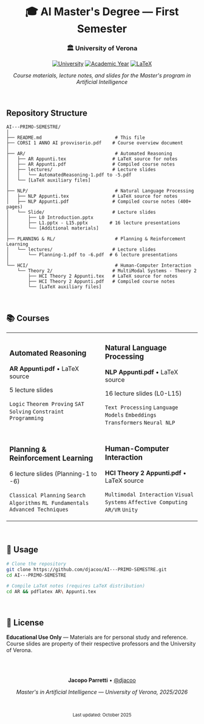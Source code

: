 <div align="center">

# 🎓 AI Master's Degree — First Semester

### 🏛️ University of Verona

[![University](https://img.shields.io/badge/University-Verona-FFD700?style=for-the-badge)](https://www.univr.it/)
[![Academic Year](https://img.shields.io/badge/Year-2025%2F2026-4169E1?style=for-the-badge)](https://github.com/djacoo/AI---PRIMO-SEMESTRE)
[![LaTeX](https://img.shields.io/badge/LaTeX-Notes-008080?style=for-the-badge&logo=latex)](https://github.com/djacoo/AI---PRIMO-SEMESTRE)

*Course materials, lecture notes, and slides for the Master's program in Artificial Intelligence*

</div>

<br>

## Repository Structure

```
AI---PRIMO-SEMESTRE/
│
├── README.md                           # This file
├── CORSI 1 ANNO AI provvisorio.pdf    # Course overview document
│
├── AR/                                 # Automated Reasoning
│   ├── AR Appunti.tex                 # LaTeX source for notes
│   ├── AR Appunti.pdf                 # Compiled course notes
│   ├── lectures/                      # Lecture slides
│   │   └── AutomatedReasoning-1.pdf to -5.pdf
│   └── [LaTeX auxiliary files]
│
├── NLP/                                # Natural Language Processing
│   ├── NLP Appunti.tex                # LaTeX source for notes
│   ├── NLP Appunti.pdf                # Compiled course notes (400+ pages)
│   └── Slide/                         # Lecture slides
│       ├── L0 Introduction.pptx
│       ├── L1.pptx - L15.pptx        # 16 lecture presentations
│       └── [Additional materials]
│
├── PLANNING & RL/                      # Planning & Reinforcement Learning
│   └── lectures/                      # Lecture slides
│       └── Planning-1.pdf to -6.pdf  # 6 lecture presentations
│
└── HCI/                                # Human-Computer Interaction
    └── Theory 2/                      # MultiModal Systems - Theory 2
        ├── HCI Theory 2 Appunti.tex   # LaTeX source for notes
        ├── HCI Theory 2 Appunti.pdf   # Compiled course notes
        └── [LaTeX auxiliary files]
```

<br>

## 📚 Courses

<table>
<tr>
<td width="50%">

### Automated Reasoning
**AR Appunti.pdf** • LaTeX source

5 lecture slides

`Logic` `Theorem Proving` `SAT Solving` `Constraint Programming`

</td>
<td width="50%">

### Natural Language Processing
**NLP Appunti.pdf** • LaTeX source

16 lecture slides (L0-L15)

`Text Processing` `Language Models` `Embeddings` `Transformers` `Neural NLP`

</td>
</tr>
<tr>
<td width="50%">

### Planning & Reinforcement Learning
6 lecture slides (Planning-1 to -6)

`Classical Planning` `Search Algorithms` `RL Fundamentals` `Advanced Techniques`

</td>
<td width="50%">

### Human-Computer Interaction
**HCI Theory 2 Appunti.pdf** • LaTeX source

`Multimodal Interaction` `Visual Systems` `Affective Computing` `AR/VR` `Unity`

</td>
</tr>
</table>

<br>

## 🚀 Usage

```bash
# Clone the repository
git clone https://github.com/djacoo/AI---PRIMO-SEMESTRE.git
cd AI---PRIMO-SEMESTRE

# Compile LaTeX notes (requires LaTeX distribution)
cd AR && pdflatex AR\ Appunti.tex
```

<br>

## 📜 License

**Educational Use Only** — Materials are for personal study and reference. Course slides are property of their respective professors and the University of Verona.

<br>
<br>

<div align="center">

**Jacopo Parretti** • [@djacoo](https://github.com/djacoo)

*Master's in Artificial Intelligence — University of Verona, 2025/2026*

<br>

<sub>Last updated: October 2025</sub>

</div>
